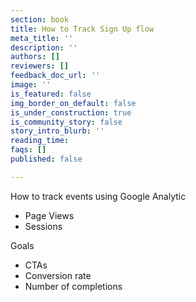 ```yaml
---
section: book
title: How to Track Sign Up flow
meta_title: ''
description: ''
authors: []
reviewers: []
feedback_doc_url: ''
image: ''
is_featured: false
img_border_on_default: false
is_under_construction: true
is_community_story: false
story_intro_blurb: ''
reading_time: 
faqs: []
published: false

---
```

How to track events using Google Analytic

* Page Views
* Sessions

Goals

* CTAs
* Conversion rate
* Number of completions
